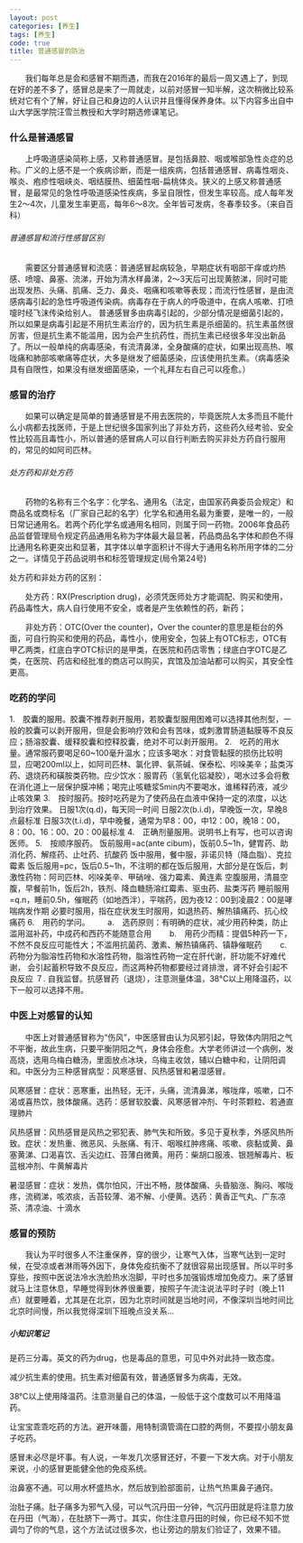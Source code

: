 ```yaml
---
layout: post
categories: [养生]
tags: [养生]
code: true
title: 普通感冒的防治
---
```


　　我们每年总是会和感冒不期而遇，而我在2016年的最后一周又遇上了，到现在好的差不多了，感冒总是来了一周就走，以前对感冒一知半解，这次稍微比较系统对它有个了解，好让自己和身边的人认识并且懂得保养身体。以下内容多出自中山大学医学院汪雪兰教授和大学时期选修课笔记。

### 什么是普通感冒

　　上呼吸道感染简称上感，又称普通感冒。是包括鼻腔、咽或喉部急性炎症的总称。广义的上感不是一个疾病诊断，而是一组疾病，包括普通感冒、病毒性咽炎、喉炎、疱疹性咽峡炎、咽结膜热、细菌性咽-扁桃体炎。狭义的上感又称普通感冒，是最常见的急性呼吸道感染性疾病，多呈自限性，但发生率较高。成人每年发生2～4次，儿童发生率更高，每年6～8次。全年皆可发病，冬春季较多。（来自百科）

###### 普通感冒和流行性感冒区别

　　需要区分普通感冒和流感：普通感冒起病较急，早期症状有咽部干痒或灼热感、喷嚏、鼻塞、流涕，开始为清水样鼻涕，2～3天后可出现黄脓涕，同时可能出现发热、头痛、肌痛、乏力、鼻炎、咽痛和咳嗽等表现；而流行性感冒，是由流感病毒引起的急性呼吸道传染病。病毒存在于病人的呼吸道中，在病人咳嗽、打喷嚏时经飞沫传染给别人。
普通感冒多由病毒引起的，少部分情况是细菌引起的，所以如果是病毒引起是不用抗生素治疗的，因为抗生素是杀细菌的。抗生素虽然很厉害，但是抗生素不能滥用，因为会产生抗药性，而抗生素已经很多年没出新品了。所以一般单纯的病毒感染，有流清鼻涕，全身酸痛的症状，如果出现高热、喉咙痛和肺部咳嗽痛等症状，大多是继发了细菌感染，应该使用抗生素。（病毒感染具有自限性，如果没有继发细菌感染，一个礼拜左右自己可以痊愈。）



### 感冒的治疗

　　如果可以确定是简单的普通感冒是不用去医院的，毕竟医院人太多而且不能什么小病都去找医师，于是上世纪很多国家列出了非处方药，这些药久经考验、安全性比较高且毒性小，所以普通的感冒病人可以自行判断去购买非处方药自行服用的，常见的如阿司匹林。

###### 处方药和非处方药

　　药物的名称有三个名字：化学名、通用名（法定，由国家药典委员会规定）和商品名或商标名（厂家自己起的名字）化学名和通用名最为重要，是唯一的，一般日常记通用名。若两个药化学名或通用名相同，则属于同一药物。2006年食品药品监督管理局令规定药品通用名称为字体最大最显著，药品商品名字体和颜色不得比通用名称更突出和显著，其字体以单字面积计不得大于通用名称所用字体的二分之一。详情见于药品说明书和标签管理规定(局令第24号)

处方药和非处方药的区别：

　　处方药：RX(Prescription drug)，必须凭医师处方才能调配、购买和使用，药品毒性大，病人自行使用不安全，或者是产生依赖性的药，新药；

　　非处方药：OTC(Over the counter)，Over the counter的意思是柜台的外面，可自行购买和使用的药品，毒性小，使用安全，包装上有OTC标志，OTC有甲乙两类，红底白字OTC标识的是甲类，在医院和药店零售；绿底白字OTC是乙类，在医院、药店和经批准的商店可以购买，宾馆及加油站都可以购买，其安全性更高。

### 吃药的学问

1.　胶囊的服用。胶囊不推荐剥开服用，若胶囊型服用困难可以选择其他剂型，一般的胶囊可以剥开服用，但是会影响疗效和会有苦味，或刺激胃肠道黏膜等不良反应；肠溶胶囊、缓释胶囊和控释胶囊，绝对不可以剥开服用。
2.　吃药的用水量。通常服药要喝足60~100毫升温水；应该多喝水：对食管黏膜的损伤比较明显，应喝200ml以上，如阿司匹林、氯化钾、氨茶碱、保泰松、吲哚美辛；盐类泻药、退烧药和磺胺类药物。应少饮水：服胃药（氢氧化铝凝胶），喝水过多会将敷在消化道上一层保护膜冲稀；喝完止咳糖浆5min内不要喝水，谁稀释药液，减少止咳效果
3.　按时服药。按时吃药是为了使药品在血液中保持一定的浓度，以达到治疗效果。
   日服1次(q.d)，每天同一时间
   日服2次(b.i.d)，早晚饭一次，早晚8点最标准
   日服3次(t.i.d)，早中晚餐，通常为早8：00，中12：00，晚18：00，8：00、16：00、20：00最标准
4.　正确剂量服用。说明书上有写，也可以咨询医师。
5.　按顺序服药。
   饭前服用=ac(ante cibum)，饭前0.5~1h，健胃药、助消化药、解痉药、止吐药、抗酸药
   饭中服用，餐中服，非诺贝特（降血脂）、克拉霉素
   饭后服用=pc，饭后0.5~1h，不注明的都在饭后服用，大部分是在饭后，刺激性药物：阿司匹林、吲哚美辛、甲硝唑、强力霉素、黄连素
   空腹服用，清晨空腹，早餐前1h，饭后2h，铁剂、降血糖肠溶红霉素、驱虫药、盐类泻药
   睡前服用=q.n，睡前0.5h，催眠药（如地西泮），平喘药，因为夜12：00到凌晨2：00是哮喘病发作期
   必要时服用，指在症状发生时服用，如退热药、解热镇痛药、抗心绞痛药
6.　用药的学问。
　　a.　选药原则：有明确的症状，减少用药种类，防止滥用滋补药，中成药和西药不能随意合用
　　b.　用药少而精：提倡5种药一下，不然不良反应可能性大；不滥用抗菌药、激素、解热镇痛药、镇静催眠药
　　c.　药物分为脂溶性药物和水溶性药物，脂溶性药物一定在肝代谢，肝功能不好难代谢， 会引起蓄积导致不良反应，而这两种药物都要经过肾排泄，肾不好会引起不良反应
７. 自我监督。抗感冒药（退烧），注意测量体温，38°C以上用降温药，以下一般可以选择不用。



### 中医上对感冒的认知

　　中医上对普通感冒称为“伤风”，中医感冒由认为风邪引起，导致体内阴阳之气不平衡，故此生病，只要平衡阴阳之气，身体会痊愈。大学老师讲过一个病例，发高烧，选用乌梅白糖汤，里面放点冰块，乌梅主收敛，辅以白糖中和，让阴阳调和。中医分为三种感冒病型：风寒感冒、风热感冒和暑湿感冒。

风寒感冒：症状：恶寒重，出热轻，无汗，头痛，流清鼻涕，喉咙痒，咳嗽，口不渴或喜热饮，肢体酸痛。选药：感冒软胶囊、风寒感冒冲剂、午时茶颗粒、若通直理肺片

风热感冒：风热感冒是风热之邪犯表、肺气失和所致。多见于夏秋季，外感风热所致。症状：发热重、微恶风、头胀痛、有汗、咽喉红肿疼痛、咳嗽、痰黏或黄、鼻塞黄涕、口渴喜饮、舌尖边红、苔薄白微黄。用药：柴胡口服液、银翘解毒片、板蓝根冲剂、牛黄解毒片

暑湿感冒：症状：发热，偶尔怕风，汗出不畅，肢体酸痛、头昏脑涨、胸闷、喉咙疼，流稠涕，咳浓痰，舌苔较薄、渴不解、小便黄。选药：黄香正气丸、广东凉茶、清凉油、十滴水



### 感冒的预防

　　我认为平时很多人不注重保养，穿的很少，让寒气入体，当寒气达到一定时候，在受凉或者淋雨等外因下，身体免疫抗衡不了就很容易出现感冒。所以平时多穿些，按照中医说法冷水洗脸热水泡脚，平时也多加强锻炼增加免疫力。来了感冒就马上注意休息，早睡觉得到休养很重要，按照子午流注说法平时子时（晚上11点）就要睡着，尤其是在北京，因为北京时间就是当地时间，不像深圳当地时间比北京时间慢，所以我觉得深圳下班晚点没关系...


##### 小知识笔记

是药三分毒。英文的药为drug，也是毒品的意思，可见中外对此持一致态度。

减少抗生素的使用。抗生素对细菌有效，普通感冒多为病毒，无效。

38°C以上使用降温药。注意测量自己的体温，一般低于这个度数可以不用降温药。

让宝宝乖乖吃药的方法。避开味蕾，用特制滴管滴在口腔的两侧，不要捏小朋友鼻子吃药。

感冒未必尽是坏事。有人说，一年发几次感冒还好，不要一下发大病。对于小朋友来说，小的感冒更能健全他的免疫系统。

治鼻塞不通。可以用水杯盛热水，然后放到脸部面前，让热气热熏鼻子通窍。

治肚子痛。肚子痛多为邪气入侵，可以气沉丹田一分钟，气沉丹田就是将注意力放在丹田（气海），在肚脐下一两寸。其实，你住注意丹田的时候，你已经不知不觉调匀了你的气息，这个方法试过很多次，也让旁边的朋友们验证了，效果不错。
